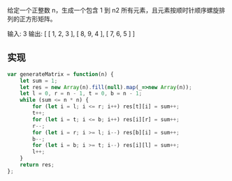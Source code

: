 给定一个正整数 n，生成一个包含 1 到 n2 所有元素，且元素按顺时针顺序螺旋排列的正方形矩阵。

输入: 3
输出:
[
 [ 1, 2, 3 ],
 [ 8, 9, 4 ],
 [ 7, 6, 5 ]
]


## 实现
```javascript
var generateMatrix = function(n) {
    let sum = 1;
    let res = new Array(n).fill(null).map(_=>new Array(n));
    let l = 0, r = n - 1, t = 0, b = n - 1;
    while (sum <= n * n) {
        for (let i = l; i <= r; i++) res[t][i] = sum++;
        t++;
        for (let i = t; i <= b; i++) res[i][r] = sum++;
        r--;
        for (let i = r; i >= l; i--) res[b][i] = sum++;
        b--;
        for (let i = b; i >= t; i--) res[i][l] = sum++;
        l++;
    }
    return res;
};
```
